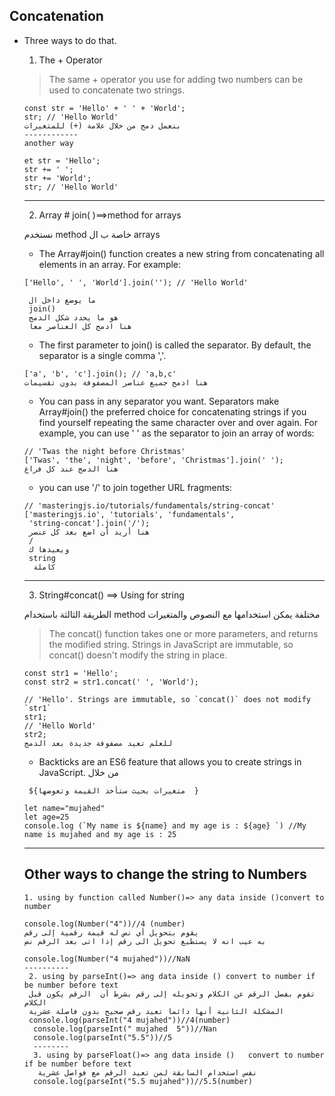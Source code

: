 ## Concatenation
* Three ways to do that.

    1. The + Operator
    > The same + operator you use for adding two numbers can be used to concatenate two strings.
     ````
     const str = 'Hello' + ' ' + 'World';
     str; // 'Hello World'
     بنعمل دمج من خلال علامة (+) للمتغيرات 
    ------------
    another way

    et str = 'Hello';
    str += ' ';
    str += 'World';
    str; // 'Hello World'
     ````
    -----
     2. Array # join( )==>method for arrays

    نستخدم method خاصة ب ال arrays
    * The Array#join() function creates a new string from concatenating all elements in an array. For example:
    ````
    ['Hello', ' ', 'World'].join(''); // 'Hello World'

     ما يوضع داخل ال 
     join()
     هو ما يحدد شكل الدمج 
     هنا ادمج كل العناصر معا 
    ````
    * The first parameter to join() is called the separator. By default, the separator is a single comma ','.
    ````
    ['a', 'b', 'c'].join(); // 'a,b,c' 
    هنا ادمج جميع عناصر المصفوفة بدون تقسيمات 
    ````
    * You can pass in any separator you want. Separators make Array#join() the preferred choice for concatenating strings if you find yourself repeating the same character over and over again. For example, you can use ' ' as the separator to join an array of words:
    ````
    // 'Twas the night before Christmas'
    ['Twas', 'the', 'night', 'before', 'Christmas'].join(' ');
   هنا الدمج عند كل فراغ 
    ````
   * you can use '/' to join together URL fragments:
   ````
   // 'masteringjs.io/tutorials/fundamentals/string-concat'
   ['masteringjs.io', 'tutorials', 'fundamentals', 
    'string-concat'].join('/');
    هنا أريد أن اضع بعد كل عنصر 
    /
    ويعيدها ك 
    string
     كاملة 
   ````
   -----
   3. String#concat() ==> Using for string 
    
    الطريقة الثالثة باستخدام 
    method مختلفة 
    يمكن استخدامها مع النصوص 
    والمتغيرات 
   > The concat() function takes one or more parameters, and returns the modified string. Strings in JavaScript are immutable, so concat() doesn't modify the string in place.
   ````
   const str1 = 'Hello';
   const str2 = str1.concat(' ', 'World');
   
   // 'Hello'. Strings are immutable, so `concat()` does not modify `str1`
   str1;
   // 'Hello World'
   str2;
   للعلم تعيد مصفوفة جديدة بعد الدمج 
   
   ````
   * Backticks are an ES6 feature that allows you to create strings in JavaScript.
   من خلال
   
    ` ${متغيرات بحيث ستأخذ القيمة وتعوضها  }`
   ````
   let name="mujahed"
   let age=25
   console.log (`My name is ${name} and my age is : ${age} `) //My name is mujahed and my age is : 25
   ````
   ------
   ## Other ways to change the string to Numbers
   ````
   1. using by function called Number()=> any data inside ()convert to number 

   console.log(Number("4"))//4 (number) 
   يقوم بتحويل أي نص له قيمة رقمية إلى رقم 
   به عيب انه لا يستطيع تحويل الى رقم إذا اتى بعد الرقم نص 

  console.log(Number("4 mujahed"))//NaN
   ----------
    2. using by parseInt()=> ang data inside () convert to number if be number before text
    تقوم بفصل الرقم عن الكلام وتحويله إلى رقم بشرط أن  الرقم يكون قبل الكلام     
    المشكلة الثانية أنها دائما تعيد رقم صحيح بدون فاصلة عشرية 
    console.log(parseInt("4 mujahed"))//4(number)
     console.log(parseInt(" mujahed  5"))//Nan
     console.log(parseInt("5.5"))//5
     --------
     3. using by parseFloat()=> ang data inside ()   convert to number if be number before text
      نفس استخدام السابقة لمن تعيد الرقم مع فواصل عشرية 
     console.log(parseInt("5.5 mujahed"))//5.5(number)

   ````